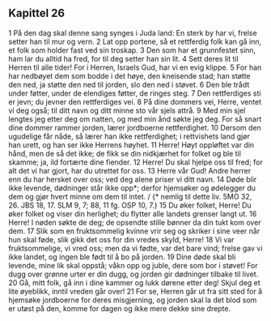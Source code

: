 ## Kapittel 26

1 På den dag skal denne sang synges i Juda land: En sterk by har vi, frelse setter han til mur og vern.
2 Lat opp portene, så et rettferdig folk kan gå inn, et folk som holder fast ved sin troskap.
3 Den som har et grunnfestet sinn, ham lar du alltid ha fred, for til deg setter han sin lit.
4 Sett deres lit til Herren til alle tider! For i Herren, Israels Gud, har vi en evig klippe.
5 For han har nedbøyet dem som bodde i det høye, den kneisende stad; han støtte den ned, ja støtte den ned til jorden, slo den ned i støvet.
6 Den ble trådt under føtter, under de elendiges føtter, de ringes steg.
7 Den rettferdiges sti er jevn; du jevner den rettferdiges vei.
8 På dine dommers vei, Herre, ventet vi deg også; til ditt navn og ditt minne sto vår sjels attrå.
9 Med min sjel lengtes jeg etter deg om natten, og med min ånd søkte jeg deg. For så snart dine dommer rammer jorden, lærer jordboerne rettferdighet.
10 Dersom den ugudelige får nåde, så lærer han ikke rettferdighet; i rettvishets land gjør han urett, og han ser ikke Herrens høyhet.
11 Herre! Høyt oppløftet var din hånd, men de så det ikke; de fikk se din nidkjærhet for folket og ble til skamme; ja, ild fortærte dine fiender.
12 Herre! Du skal hjelpe oss til fred; for alt det vi har gjort, har du utrettet for oss.
13 Herre vår Gud! Andre herrer enn du har hersket over oss; ved deg alene priser vi ditt navn.
14 Døde blir ikke levende, dødninger står ikke opp*; derfor hjemsøker og ødelegger du dem og gjør hvert minne om dem til intet. / {* nemlig til dette liv. 5MO 32, 26. JBS 18, 17. SLM 9, 7; 88, 11 fg. OSP 10, 7.}
15 Du øker folket, Herre! Du øker folket og viser din herlighet; du flytter alle landets grenser langt ut.
16 Herre! I nøden søkte de deg; de opsendte stille bønner da din tukt kom over dem.
17 Slik som en fruktsommelig kvinne vrir seg og skriker i sine veer når hun skal føde, slik gikk det oss for din vredes skyld, Herre!
18 Vi var fruktsommelige, vi vred oss; men da vi fødte, var det bare vind; frelse gav vi ikke landet, og ingen ble født til å bo på jorden.
19 Dine døde skal bli levende, mine lik skal oppstå; våkn opp og juble, dere som bor i støvet! For dugg over grønne urter er din dugg, og jorden gir dødninger tilbake til livet.
20 Gå, mitt folk, gå inn i dine kammer og lukk dørene etter deg! Skjul deg et lite øyeblikk, inntil vreden går over!
21 For se, Herren går ut fra sitt sted for å hjemsøke jordboerne for deres misgjerning, og jorden skal la det blod som er utøst på den, komme for dagen og ikke mere dekke sine drepte.
